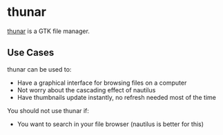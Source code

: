 # thunar

[thunar][thunar] is a GTK file manager.

## Use Cases

thunar can be used to:

- Have a graphical interface for browsing files on a computer
- Not worry about the cascading effect of nautilus
- Have thumbnails update instantly, no refresh needed most of the time

You should not use thunar if:

- You want to search in your file browser (nautilus is better for this)

[thunar]: https://gitlab.xfce.org/xfce/thunar
